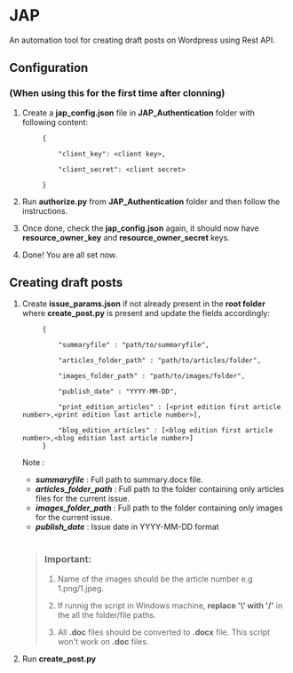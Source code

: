 # JAP
An automation tool for creating draft posts on Wordpress using Rest API.

## Configuration 
### (When using this for the first time after clonning) 
1. Create a **jap_config.json** file in **JAP_Authentication** folder  with following content:
 
            {
                 
                "client_key": <client key>,  

                "client_secret": <client secret>
                 
            } 

2. Run **authorize.py** from **JAP_Authentication** folder and then follow the instructions.
3. Once done, check the **jap_config.json** again, it should now have **resource_owner_key** and **resource_owner_secret** keys.
4. Done! You are all set now.


## Creating draft posts
1. Create **issue_params.json** if not already present in the **root folder** where **create_post.py** is present and update the fields accordingly:

            {
                 
                "summaryfile" : "path/to/summaryfile",

                "articles_folder_path" : "path/to/articles/folder",

                "images_folder_path" : "path/to/images/folder",

                "publish_date" : "YYYY-MM-DD",

                "print_edition_articles" : [<print edition first article number>,<print edition last article number>],

                "blog_edition_articles" : [<blog edition first article number>,<blog edition last article number>]
            }                  
           
    Note :
    - ***summaryfile*** : Full path to summary.docx file. 
    - ***articles_folder_path*** : Full path to the folder containing only articles files for the current issue.
    - ***images_folder_path*** : Full path to the folder containing only images for the current issue.  
    - ***publish_date*** : Issue date in YYYY-MM-DD format  

    <br> 

    >
    >
    >### Important:
    >
    >1. Name of the images should be the article number e.g 1.png/1.jpeg. 
    >
    >2. If runnig the script in Windows machine, **replace '\\' with '/'** in the all the folder/file paths.
    > 
    >3. All **.doc** files should be converted to **.docx** file. This script won't work on **.doc** files.  
    >
2. Run **create_post.py**